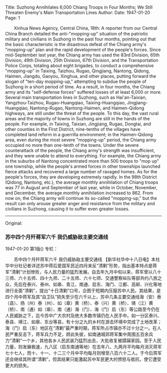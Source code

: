 Title: Suzhong Annihilates 6,000 Chiang Troops in Four Months; We Still Threaten Enemy's Main Transportation Lines
Author:
Date: 1947-01-20
Page: 1

　　Xinhua News Agency, Central China, 18th: A reporter from our Central China Branch detailed the anti-"mopping-up" situation of the patriotic military and civilians in Suzhong in the past four months, pointing out that the basic characteristic is the disastrous defeat of the Chiang army's "mopping-up" plan and the rapid development of the people's forces. Since mid-September last year, the Chiang army has used the 83rd Division, 65th Division, 49th Division, 25th Division, 67th Division, and the Transportation Police Corps, totaling about eight brigades, to conduct a comprehensive "mopping-up" in Taixing, Taizhou, Rugao, Qingjiang, Nantong, Qidong, Haimen, Jiangdu, Gaoyou, Xinghua, and other places, putting forward the slogan of "ten-day mopping-up," attempting to subdue the people of Suzhong in a short period of time. As a result, in four months, the Chiang army and its "self-defense forces" suffered losses of at least 6,000 or more. Several main transportation lines in Suzhong, such as Hai'an-Taixian, Yangzhou-Taizhou, Rugao-Huangqiao, Taixing-Huangqiao, Jingjiang-Huangqiao, Nantong-Rugao, Nantong-Haimen, and Haimen-Qidong highways, are still under the threat of the people. To this day, the vast rural areas and the majority of towns in Suzhong are still in the hands of the people. For example, in Taixing, Taixian, Jingjiang, Rugao, Dongtai, and other counties in the First District, nine-tenths of the villages have completed land reform in a guerrilla environment; in the Haimen-Qidong area, even during the most severe "mopping-up" period, the Chiang army occupied no more than one-tenth of the towns. Under the severe counterattack of the people, the Chiang army's strength was insufficient, and they were unable to attend to everything. For example, the Chiang army in the suburbs of Nantong concentrated more than 500 troops to "mop up" one township, while the people's armed forces in other townships launched fierce attacks and recovered a large number of ravaged homes. As for the people's forces, they are developing extremely rapidly. In the 98th District (Qidong, Nantong, etc.), the average monthly annihilation of Chiang troops was 77 in August and September of last year, while in October, November, and December, the average monthly annihilation increased to 862. From now on, the Chiang army will continue its so-called "mopping-up," but the result can only arouse greater anger and resistance from the military and civilians in Suzhong, causing it to suffer even greater losses.



<hr /> 

Original: 


### 苏中四个月歼蒋军六千  我仍威胁敌主要交通线

1947-01-20
第1版()
专栏：

　　苏中四个月歼蒋军六千  我仍威胁敌主要交通线
    【新华社华中十八日电】本社华中分社记者详述苏中蒋后爱国军民近四月来反“清剿”形势，指出基本特点是蒋军“清剿”计划惨败，与人民力量的猛烈发展。自去年九月中旬以来，蒋军曾以八十三师、六十五师、四十九师、二十五师、六十七师、交通警察纵队等部共约八旅之众，先后在泰兴、泰州、如皋、青江、南通、启东、海门、江都、高邮、兴化等地进行全面“清剿”，提出“十日清剿”口号，企图于短期内压服苏中人民。其结果，是四个月中蒋军及其“自卫队”损失至少在六千以上，苏中几条主要交通线海（安）泰（县）、扬（州）泰（州）、如（皋）黄（桥）、泰（兴）黄（桥）、靖（江）黄（桥）、南（通）如（皋）、南（通）海（门）、海（门）启（东）等公路至今仍在人民威胁之下，迄今苏中广大农村及绝大多数市镇仍在人民手中。如一分区泰兴、泰县、靖江、如皋、东台等县，有十分之九的乡村在游击环境中完成了土地改革；海（门）启（东）地区在“清剿”最严重时期，蒋军所占市镇亦不过十分之一。在人民严重反击下，蒋军兵力不足，顾此失彼，如南通城郊蒋军集中周围五百余兵力“清剿”一个乡，其他各乡人民武装乃猛烈出击，大批收复被蹂躏家园。至于人民力量，则发展极速，九八区（启东南通等地）在去年八、九两月平均每月消灭蒋军七十七人，而十、十一、十二三个月中平均每月则增至八百六十二人。于今后蒋军还会继续其所谓“清剿”，但其结果只能激起苏中军民更大的愤怒与抵抗，使它遭受更大的损失。
